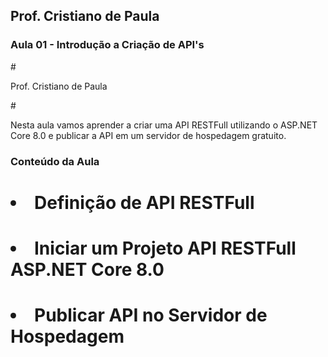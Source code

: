
## Prof. Cristiano de Paula
### Aula 01 - Introdução a Criação de API's
#<p class="center" style="font-size: 1.5 em">Prof. Cristiano de Paula</p>
#<p class="text-justify">Nesta aula vamos aprender a criar uma API RESTFull utilizando o ASP.NET Core 8.0 e publicar a API em um servidor de hospedagem gratuito.</p>

### Conteúdo da Aula
# <ul>
#	<li>Definição de API RESTFull</li>
#	<li>Iniciar um Projeto API RESTFull ASP.NET Core 8.0</li>
#	<li>Publicar API no Servidor de Hospedagem</li>
# </ul>